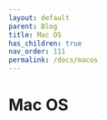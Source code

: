 ```yaml
---
layout: default
parent: Blog
title: Mac OS
has_children: true
nav_order: 111
permalink: /docs/macos
---
```


# Mac OS
